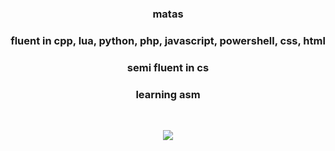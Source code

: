 <div align="center" >
<table width="100%">
  
### matas

### fluent in cpp, lua, python, php, javascript, powershell, css, html
### semi fluent in cs
### learning asm
  
&nbsp;<p align="center">![](https://komarev.com/ghpvc/?username=matt3535&color=blueviolet)<br>

  <div align="center" >
